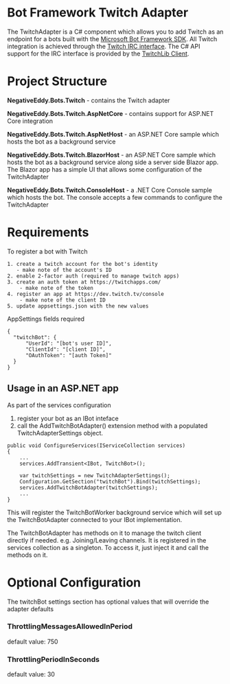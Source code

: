 # Bot Framework Twitch Adapter

The TwitchAdapter is a C# component which allows you to add Twitch as an endpoint for a bots built with the [Microsoft Bot Framework SDK](https://github.com/Microsoft/botframework-sdk). 
All Twitch integration is achieved through the [Twitch IRC interface](https://dev.twitch.tv/docs/irc). The C# API support for the IRC interface is provided by the [TwitchLib Client](https://github.com/TwitchLib).

# Project Structure
**NegativeEddy.Bots.Twitch** - contains the Twitch adapter

**NegativeEddy.Bots.Twitch.AspNetCore** - contains support for ASP.NET Core integration

**NegativeEddy.Bots.Twitch.AspNetHost** - an ASP.NET Core sample which hosts the bot as a background service

**NegativeEddy.Bots.Twitch.BlazorHost** - an ASP.NET Core sample which hosts the bot as a background service along side a server side Blazor app. The Blazor app has a simple UI that allows some configuration of the TwitchAdapter

**NegativeEddy.Bots.Twitch.ConsoleHost** - a .NET Core Console sample which hosts the bot. The console accepts a few commands to configure the TwitchAdapter


# Requirements
To register a bot with Twitch

    1. create a twitch account for the bot's identity
       - make note of the account's ID
    2. enable 2-factor auth (required to manage twitch apps)
    3. create an auth token at https://twitchapps.com/
        - make note of the token
    4. register an app at https://dev.twitch.tv/console
        - make note of the client ID
    5. update appsettings.json with the new values

AppSettings fields required
``` 
{
  "twitchBot": {
      "UserId": "[bot's user ID]",
      "ClientId": "[client ID]",
      "OAuthToken": "[auth Token]"
  }
}
```

## Usage in an ASP.NET app
As part of the services configuration
 1. register your bot as an IBot inteface 
 2. call the AddTwitchBotAdapter() extension method with a populated TwitchAdapterSettings object.
 
```
public void ConfigureServices(IServiceCollection services)
{
    ...
    services.AddTransient<IBot, TwitchBot>(); 
 
    var twitchSettings = new TwitchAdapterSettings();
    Configuration.GetSection("twitchBot").Bind(twitchSettings);
    services.AddTwitchBotAdapter(twitchSettings);
    ...
}
```

This will register the TwitchBotWorker background service which will set up the TwitchBotAdapter connected to your IBot implementation.

The TwitchBotAdapter has methods on it to manage the twitch client directly if needed. e.g. Joining/Leaving channels. It is registered in the services collection as a singleton. To access it, just inject it and call the methods on it.

# Optional Configuration
The twitchBot settings section has optional values that will override the adapter defaults

### ThrottlingMessagesAllowedInPeriod 
default value: 750
### ThrottlingPeriodInSeconds
default value: 30
